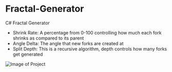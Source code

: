 # Fractal-Generator
C# Fractal Generator

* Shrink Rate: A percentage from 0-100 controlling how much each fork shrinks as compared to its parent
* Angle Delta: The angle that new forks are created at
* Split Depth: This is a recursive algorithm, depth controls how many forks get generated

![Image of Project](http://i.imgur.com/7wTnZzE.png)
